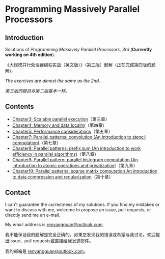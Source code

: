 # Programming Massively Parallel Processors

## Introduction


Solutions of *Programming Massively Parallel Processors, 3rd* (**Currently working on 4th edition**).

《大规模并行处理器编程实战（英文版）》（第三版）题解（正在完成第四版的题解）。

*The exercises are almost the same as the 2nd.*

*第三版的题目与第二版基本一样。*

## Contents
* [Chapter3: Scalable parallel execution](https://github.com/guanrenyang/Programming-Massively-Parallel-Processors/tree/master/Chapter3)（第三章）
* [Chapter4: Memory and data locality](https://github.com/guanrenyang/Programming-Massively-Parallel-Processors/tree/master/Chapter4)（第四章）
* [Chapter5: Performance considerations](https://github.com/guanrenyang/Programming-Massively-Parallel-Processors/tree/master/Chapter5)（第五章）
* [Chapter7: Parallel patterns: convolution (An introduction to stencil computation)](https://github.com/guanrenyang/Programming-Massively-Parallel-Processors/tree/master/Chapter7)（第七章）
* [Chapter8: Parallel patterns: prefix sum (An introduction to work efficiency in parallel algorithms)](https://github.com/guanrenyang/Programming-Massively-Parallel-Processors/tree/master/Chapter8)（第八章）
* [Chapter9: Parallel pattern: parallel histogram computation (An introduction to atomic operations and privatization)](https://github.com/guanrenyang/Programming-Massively-Parallel-Processors/tree/master/Chapter9)（第九章） 
* [Chapter10: Parallel patterns: sparse matrix computation An introduction to data compression and regularization](https://github.com/guanrenyang/Programming-Massively-Parallel-Processors/tree/master/Chapter10)（第十章）

## Contact

I can't guarantee the correctness of my solutions. If you find my mistakes or want to discuss with me, welcome to propose an issue, pull requests, or directly send me an e-mail.

My email address is renyangguan@outlook.com.

我不能保证我的题解是完全正确的。如果您发现我的错误或希望与我讨论，欢迎提出issue、pull requests或直接给我发送邮件。

我的邮箱是 renyangguan@outlook.com。

